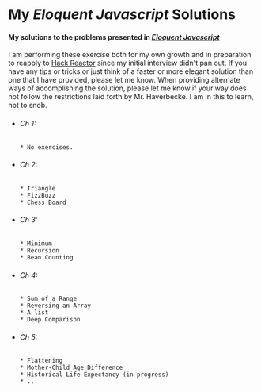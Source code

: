 # My *Eloquent Javascript* Solutions
#### My solutions to the problems presented in [*Eloquent Javascript*](http://eloquentjavascript.net/)
I am performing these exercise both for my own growth and in preparation to reapply to [Hack Reactor](http://www.hackreactor.com) since my initial interview didn't pan out. If you have any tips or tricks or just think of a faster or more elegant solution than one that I have provided, please let me know. When providing alternate ways of accomplishing the solution, please let me know if your way does not follow the restrictions laid forth by Mr. Haverbecke. I am in this to learn, not to snob. 

* ###### Ch 1: 
      * No exercises.
      
* ###### Ch 2:
      * Triangle
      * FizzBuzz
      * Chess Board
            
* ###### Ch 3:
      * Minimum
      * Recursion
      * Bean Counting
      
* ###### Ch 4:
      * Sum of a Range
      * Reversing an Array
      * A list
      * Deep Comparison

* ###### Ch 5:
      * Flattening
      * Mother-Child Age Difference
      * Historical Life Expectancy (in progress)
      * ...
